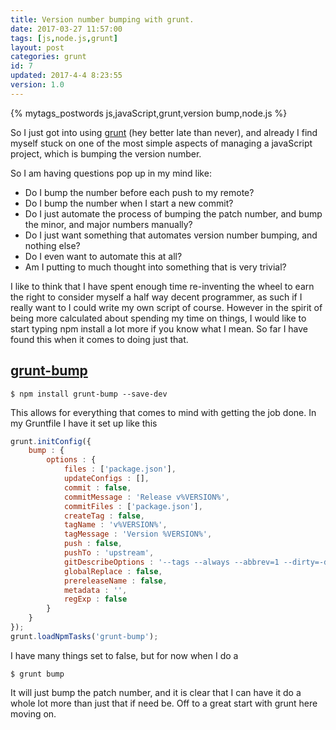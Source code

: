```yaml
---
title: Version number bumping with grunt.
date: 2017-03-27 11:57:00
tags: [js,node.js,grunt]
layout: post
categories: grunt
id: 7
updated: 2017-4-4 8:23:55
version: 1.0
---
```


{% mytags_postwords js,javaScript,grunt,version&#32;bump,node.js %}

So I just got into using [grunt](https://gruntjs.com/) (hey better late than never), and already I find myself stuck on one of the most simple aspects of managing a javaScript project, which is bumping the version number.

<!-- more -->

So I am having questions pop up in my mind like:

* Do I bump the number before each push to my remote?
* Do I bump the number when I start a new commit?
* Do I just automate the process of bumping the patch number, and bump the minor, and major numbers manually?
* Do I just want something that automates version number bumping, and nothing else?
* Do I even want to automate this at all?
* Am I putting to much thought into something that is very trivial?

I like to think that I have spent enough time re-inventing the wheel to earn the right to consider myself a half way decent programmer, as such if I really want to I could write my own script of course. However in the spirit of being more calculated about spending my time on things, I would like to start typing npm install a lot more if you know what I mean. So far I have found this when it comes to doing just that.

## [grunt-bump](https://www.npmjs.com/package/grunt-bump)

```
$ npm install grunt-bump --save-dev
```

This allows for everything that comes to mind with getting the job done. In my Gruntfile I have it set up like this


```js
grunt.initConfig({
    bump : {
        options : {
            files : ['package.json'],
            updateConfigs : [],
            commit : false,
            commitMessage : 'Release v%VERSION%',
            commitFiles : ['package.json'],
            createTag : false,
            tagName : 'v%VERSION%',
            tagMessage : 'Version %VERSION%',
            push : false,
            pushTo : 'upstream',
            gitDescribeOptions : '--tags --always --abbrev=1 --dirty=-d',
            globalReplace : false,
            prereleaseName : false,
            metadata : '',
            regExp : false
        }
    }
});
grunt.loadNpmTasks('grunt-bump');
```

I have many things set to false, but for now when I do a

```
$ grunt bump
```

It will just bump the patch number, and it is clear that I can have it do a whole lot more than just that if need be. Off to a great start with grunt here moving on.